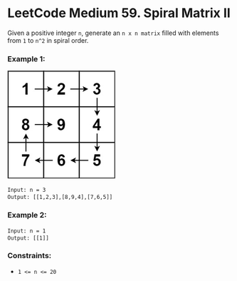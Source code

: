 # LeetCode Medium 59. Spiral Matrix II
Given a positive integer `n`, generate an `n x n matrix` filled with elements from `1` to `n^2` in spiral order.

### Example 1:
![spiraln](images/spiraln.jpg)
```
Input: n = 3
Output: [[1,2,3],[8,9,4],[7,6,5]]
```

### Example 2:
```
Input: n = 1
Output: [[1]]
``` 

### Constraints:

* `1 <= n <= 20`